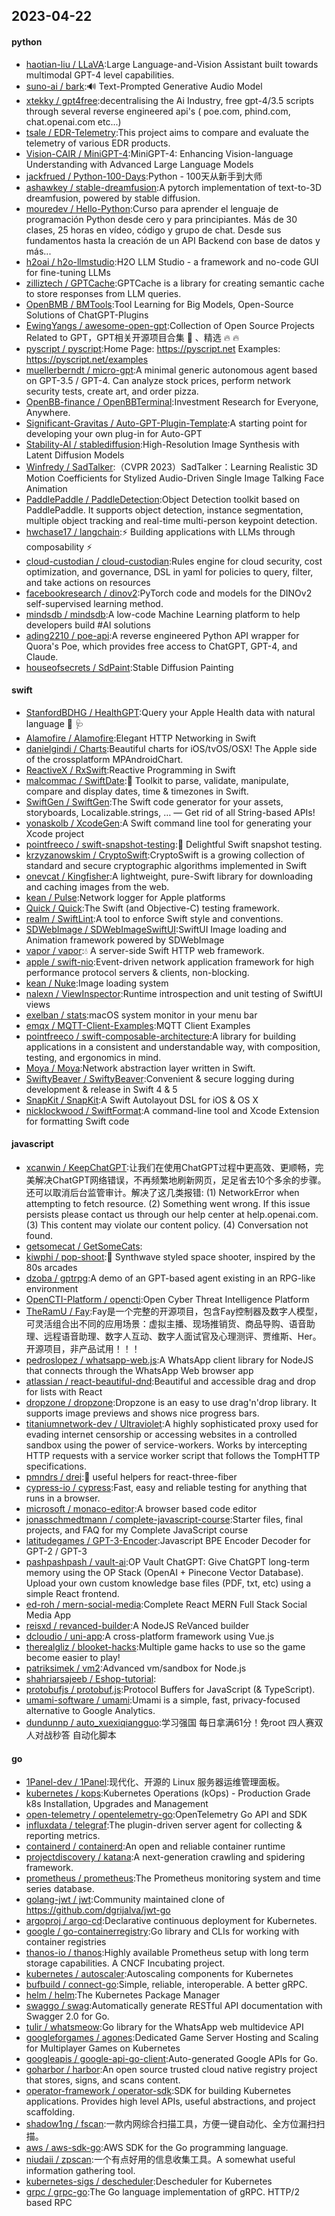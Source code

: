 ## 2023-04-22

#### python
* [haotian-liu / LLaVA](https://github.com/haotian-liu/LLaVA):Large Language-and-Vision Assistant built towards multimodal GPT-4 level capabilities.
* [suno-ai / bark](https://github.com/suno-ai/bark):🔊
Text-Prompted Generative Audio Model
* [xtekky / gpt4free](https://github.com/xtekky/gpt4free):decentralising the Ai Industry, free gpt-4/3.5 scripts through several reverse engineered api's ( poe.com, phind.com, chat.openai.com etc...)
* [tsale / EDR-Telemetry](https://github.com/tsale/EDR-Telemetry):This project aims to compare and evaluate the telemetry of various EDR products.
* [Vision-CAIR / MiniGPT-4](https://github.com/Vision-CAIR/MiniGPT-4):MiniGPT-4: Enhancing Vision-language Understanding with Advanced Large Language Models
* [jackfrued / Python-100-Days](https://github.com/jackfrued/Python-100-Days):Python - 100天从新手到大师
* [ashawkey / stable-dreamfusion](https://github.com/ashawkey/stable-dreamfusion):A pytorch implementation of text-to-3D dreamfusion, powered by stable diffusion.
* [mouredev / Hello-Python](https://github.com/mouredev/Hello-Python):Curso para aprender el lenguaje de programación Python desde cero y para principiantes. Más de 30 clases, 25 horas en vídeo, código y grupo de chat. Desde sus fundamentos hasta la creación de un API Backend con base de datos y más...
* [h2oai / h2o-llmstudio](https://github.com/h2oai/h2o-llmstudio):H2O LLM Studio - a framework and no-code GUI for fine-tuning LLMs
* [zilliztech / GPTCache](https://github.com/zilliztech/GPTCache):GPTCache is a library for creating semantic cache to store responses from LLM queries.
* [OpenBMB / BMTools](https://github.com/OpenBMB/BMTools):Tool Learning for Big Models, Open-Source Solutions of ChatGPT-Plugins
* [EwingYangs / awesome-open-gpt](https://github.com/EwingYangs/awesome-open-gpt):Collection of Open Source Projects Related to GPT，GPT相关开源项目合集
🚀
、精选
🔥
🔥
* [pyscript / pyscript](https://github.com/pyscript/pyscript):Home Page: https://pyscript.net Examples: https://pyscript.net/examples
* [muellerberndt / micro-gpt](https://github.com/muellerberndt/micro-gpt):A minimal generic autonomous agent based on GPT-3.5 / GPT-4. Can analyze stock prices, perform network security tests, create art, and order pizza.
* [OpenBB-finance / OpenBBTerminal](https://github.com/OpenBB-finance/OpenBBTerminal):Investment Research for Everyone, Anywhere.
* [Significant-Gravitas / Auto-GPT-Plugin-Template](https://github.com/Significant-Gravitas/Auto-GPT-Plugin-Template):A starting point for developing your own plug-in for Auto-GPT
* [Stability-AI / stablediffusion](https://github.com/Stability-AI/stablediffusion):High-Resolution Image Synthesis with Latent Diffusion Models
* [Winfredy / SadTalker](https://github.com/Winfredy/SadTalker):（CVPR 2023）SadTalker：Learning Realistic 3D Motion Coefficients for Stylized Audio-Driven Single Image Talking Face Animation
* [PaddlePaddle / PaddleDetection](https://github.com/PaddlePaddle/PaddleDetection):Object Detection toolkit based on PaddlePaddle. It supports object detection, instance segmentation, multiple object tracking and real-time multi-person keypoint detection.
* [hwchase17 / langchain](https://github.com/hwchase17/langchain):⚡
Building applications with LLMs through composability
⚡
* [cloud-custodian / cloud-custodian](https://github.com/cloud-custodian/cloud-custodian):Rules engine for cloud security, cost optimization, and governance, DSL in yaml for policies to query, filter, and take actions on resources
* [facebookresearch / dinov2](https://github.com/facebookresearch/dinov2):PyTorch code and models for the DINOv2 self-supervised learning method.
* [mindsdb / mindsdb](https://github.com/mindsdb/mindsdb):A low-code Machine Learning platform to help developers build #AI solutions
* [ading2210 / poe-api](https://github.com/ading2210/poe-api):A reverse engineered Python API wrapper for Quora's Poe, which provides free access to ChatGPT, GPT-4, and Claude.
* [houseofsecrets / SdPaint](https://github.com/houseofsecrets/SdPaint):Stable Diffusion Painting

#### swift
* [StanfordBDHG / HealthGPT](https://github.com/StanfordBDHG/HealthGPT):Query your Apple Health data with natural language
💬
🩺
* [Alamofire / Alamofire](https://github.com/Alamofire/Alamofire):Elegant HTTP Networking in Swift
* [danielgindi / Charts](https://github.com/danielgindi/Charts):Beautiful charts for iOS/tvOS/OSX! The Apple side of the crossplatform MPAndroidChart.
* [ReactiveX / RxSwift](https://github.com/ReactiveX/RxSwift):Reactive Programming in Swift
* [malcommac / SwiftDate](https://github.com/malcommac/SwiftDate):🐔
Toolkit to parse, validate, manipulate, compare and display dates, time & timezones in Swift.
* [SwiftGen / SwiftGen](https://github.com/SwiftGen/SwiftGen):The Swift code generator for your assets, storyboards, Localizable.strings, … — Get rid of all String-based APIs!
* [yonaskolb / XcodeGen](https://github.com/yonaskolb/XcodeGen):A Swift command line tool for generating your Xcode project
* [pointfreeco / swift-snapshot-testing](https://github.com/pointfreeco/swift-snapshot-testing):📸
Delightful Swift snapshot testing.
* [krzyzanowskim / CryptoSwift](https://github.com/krzyzanowskim/CryptoSwift):CryptoSwift is a growing collection of standard and secure cryptographic algorithms implemented in Swift
* [onevcat / Kingfisher](https://github.com/onevcat/Kingfisher):A lightweight, pure-Swift library for downloading and caching images from the web.
* [kean / Pulse](https://github.com/kean/Pulse):Network logger for Apple platforms
* [Quick / Quick](https://github.com/Quick/Quick):The Swift (and Objective-C) testing framework.
* [realm / SwiftLint](https://github.com/realm/SwiftLint):A tool to enforce Swift style and conventions.
* [SDWebImage / SDWebImageSwiftUI](https://github.com/SDWebImage/SDWebImageSwiftUI):SwiftUI Image loading and Animation framework powered by SDWebImage
* [vapor / vapor](https://github.com/vapor/vapor):💧
A server-side Swift HTTP web framework.
* [apple / swift-nio](https://github.com/apple/swift-nio):Event-driven network application framework for high performance protocol servers & clients, non-blocking.
* [kean / Nuke](https://github.com/kean/Nuke):Image loading system
* [nalexn / ViewInspector](https://github.com/nalexn/ViewInspector):Runtime introspection and unit testing of SwiftUI views
* [exelban / stats](https://github.com/exelban/stats):macOS system monitor in your menu bar
* [emqx / MQTT-Client-Examples](https://github.com/emqx/MQTT-Client-Examples):MQTT Client Examples
* [pointfreeco / swift-composable-architecture](https://github.com/pointfreeco/swift-composable-architecture):A library for building applications in a consistent and understandable way, with composition, testing, and ergonomics in mind.
* [Moya / Moya](https://github.com/Moya/Moya):Network abstraction layer written in Swift.
* [SwiftyBeaver / SwiftyBeaver](https://github.com/SwiftyBeaver/SwiftyBeaver):Convenient & secure logging during development & release in Swift 4 & 5
* [SnapKit / SnapKit](https://github.com/SnapKit/SnapKit):A Swift Autolayout DSL for iOS & OS X
* [nicklockwood / SwiftFormat](https://github.com/nicklockwood/SwiftFormat):A command-line tool and Xcode Extension for formatting Swift code

#### javascript
* [xcanwin / KeepChatGPT](https://github.com/xcanwin/KeepChatGPT):让我们在使用ChatGPT过程中更高效、更顺畅，完美解决ChatGPT网络错误，不再频繁地刷新网页，足足省去10个多余的步骤。还可以取消后台监管审计。解决了这几类报错: (1) NetworkError when attempting to fetch resource. (2) Something went wrong. If this issue persists please contact us through our help center at help.openai.com. (3) This content may violate our content policy. (4) Conversation not found.
* [getsomecat / GetSomeCats](https://github.com/getsomecat/GetSomeCats):
* [kiwphi / pop-shoot](https://github.com/kiwphi/pop-shoot):🚀
Synthwave styled space shooter, inspired by the 80s arcades
* [dzoba / gptrpg](https://github.com/dzoba/gptrpg):A demo of an GPT-based agent existing in an RPG-like environment
* [OpenCTI-Platform / opencti](https://github.com/OpenCTI-Platform/opencti):Open Cyber Threat Intelligence Platform
* [TheRamU / Fay](https://github.com/TheRamU/Fay):Fay是一个完整的开源项目，包含Fay控制器及数字人模型，可灵活组合出不同的应用场景：虚拟主播、现场推销货、商品导购、语音助理、远程语音助理、数字人互动、数字人面试官及心理测评、贾维斯、Her。 开源项目，非产品试用！！！
* [pedroslopez / whatsapp-web.js](https://github.com/pedroslopez/whatsapp-web.js):A WhatsApp client library for NodeJS that connects through the WhatsApp Web browser app
* [atlassian / react-beautiful-dnd](https://github.com/atlassian/react-beautiful-dnd):Beautiful and accessible drag and drop for lists with React
* [dropzone / dropzone](https://github.com/dropzone/dropzone):Dropzone is an easy to use drag'n'drop library. It supports image previews and shows nice progress bars.
* [titaniumnetwork-dev / Ultraviolet](https://github.com/titaniumnetwork-dev/Ultraviolet):A highly sophisticated proxy used for evading internet censorship or accessing websites in a controlled sandbox using the power of service-workers. Works by intercepting HTTP requests with a service worker script that follows the TompHTTP specifications.
* [pmndrs / drei](https://github.com/pmndrs/drei):🥉
useful helpers for react-three-fiber
* [cypress-io / cypress](https://github.com/cypress-io/cypress):Fast, easy and reliable testing for anything that runs in a browser.
* [microsoft / monaco-editor](https://github.com/microsoft/monaco-editor):A browser based code editor
* [jonasschmedtmann / complete-javascript-course](https://github.com/jonasschmedtmann/complete-javascript-course):Starter files, final projects, and FAQ for my Complete JavaScript course
* [latitudegames / GPT-3-Encoder](https://github.com/latitudegames/GPT-3-Encoder):Javascript BPE Encoder Decoder for GPT-2 / GPT-3
* [pashpashpash / vault-ai](https://github.com/pashpashpash/vault-ai):OP Vault ChatGPT: Give ChatGPT long-term memory using the OP Stack (OpenAI + Pinecone Vector Database). Upload your own custom knowledge base files (PDF, txt, etc) using a simple React frontend.
* [ed-roh / mern-social-media](https://github.com/ed-roh/mern-social-media):Complete React MERN Full Stack Social Media App
* [reisxd / revanced-builder](https://github.com/reisxd/revanced-builder):A NodeJS ReVanced builder
* [dcloudio / uni-app](https://github.com/dcloudio/uni-app):A cross-platform framework using Vue.js
* [therealgliz / blooket-hacks](https://github.com/therealgliz/blooket-hacks):Multiple game hacks to use so the game become easier to play!
* [patriksimek / vm2](https://github.com/patriksimek/vm2):Advanced vm/sandbox for Node.js
* [shahriarsajeeb / Eshop-tutorial](https://github.com/shahriarsajeeb/Eshop-tutorial):
* [protobufjs / protobuf.js](https://github.com/protobufjs/protobuf.js):Protocol Buffers for JavaScript (& TypeScript).
* [umami-software / umami](https://github.com/umami-software/umami):Umami is a simple, fast, privacy-focused alternative to Google Analytics.
* [dundunnp / auto_xuexiqiangguo](https://github.com/dundunnp/auto_xuexiqiangguo):学习强国 每日拿满61分！免root 四人赛双人对战秒答 自动化脚本

#### go
* [1Panel-dev / 1Panel](https://github.com/1Panel-dev/1Panel):现代化、开源的 Linux 服务器运维管理面板。
* [kubernetes / kops](https://github.com/kubernetes/kops):Kubernetes Operations (kOps) - Production Grade k8s Installation, Upgrades and Management
* [open-telemetry / opentelemetry-go](https://github.com/open-telemetry/opentelemetry-go):OpenTelemetry Go API and SDK
* [influxdata / telegraf](https://github.com/influxdata/telegraf):The plugin-driven server agent for collecting & reporting metrics.
* [containerd / containerd](https://github.com/containerd/containerd):An open and reliable container runtime
* [projectdiscovery / katana](https://github.com/projectdiscovery/katana):A next-generation crawling and spidering framework.
* [prometheus / prometheus](https://github.com/prometheus/prometheus):The Prometheus monitoring system and time series database.
* [golang-jwt / jwt](https://github.com/golang-jwt/jwt):Community maintained clone of https://github.com/dgrijalva/jwt-go
* [argoproj / argo-cd](https://github.com/argoproj/argo-cd):Declarative continuous deployment for Kubernetes.
* [google / go-containerregistry](https://github.com/google/go-containerregistry):Go library and CLIs for working with container registries
* [thanos-io / thanos](https://github.com/thanos-io/thanos):Highly available Prometheus setup with long term storage capabilities. A CNCF Incubating project.
* [kubernetes / autoscaler](https://github.com/kubernetes/autoscaler):Autoscaling components for Kubernetes
* [bufbuild / connect-go](https://github.com/bufbuild/connect-go):Simple, reliable, interoperable. A better gRPC.
* [helm / helm](https://github.com/helm/helm):The Kubernetes Package Manager
* [swaggo / swag](https://github.com/swaggo/swag):Automatically generate RESTful API documentation with Swagger 2.0 for Go.
* [tulir / whatsmeow](https://github.com/tulir/whatsmeow):Go library for the WhatsApp web multidevice API
* [googleforgames / agones](https://github.com/googleforgames/agones):Dedicated Game Server Hosting and Scaling for Multiplayer Games on Kubernetes
* [googleapis / google-api-go-client](https://github.com/googleapis/google-api-go-client):Auto-generated Google APIs for Go.
* [goharbor / harbor](https://github.com/goharbor/harbor):An open source trusted cloud native registry project that stores, signs, and scans content.
* [operator-framework / operator-sdk](https://github.com/operator-framework/operator-sdk):SDK for building Kubernetes applications. Provides high level APIs, useful abstractions, and project scaffolding.
* [shadow1ng / fscan](https://github.com/shadow1ng/fscan):一款内网综合扫描工具，方便一键自动化、全方位漏扫扫描。
* [aws / aws-sdk-go](https://github.com/aws/aws-sdk-go):AWS SDK for the Go programming language.
* [niudaii / zpscan](https://github.com/niudaii/zpscan):一个有点好用的信息收集工具。A somewhat useful information gathering tool.
* [kubernetes-sigs / descheduler](https://github.com/kubernetes-sigs/descheduler):Descheduler for Kubernetes
* [grpc / grpc-go](https://github.com/grpc/grpc-go):The Go language implementation of gRPC. HTTP/2 based RPC
